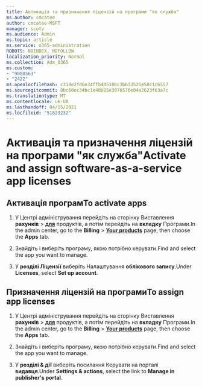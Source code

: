 ```yaml
---
title: Активація та призначення ліцензій на програми "як служба"
ms.author: cmcatee
author: cmcatee-MSFT
manager: scotv
ms.audience: Admin
ms.topic: article
ms.service: o365-administration
ROBOTS: NOINDEX, NOFOLLOW
localization_priority: Normal
ms.collection: Adm_O365
ms.custom:
- "9000563"
- "2422"
ms.openlocfilehash: c31de2fd6e34ffb4d510bc3bb33525e58c1c6557
ms.sourcegitcommit: 8bc60ec34bc1e40685e3976576e04a2623f63a7c
ms.translationtype: MT
ms.contentlocale: uk-UA
ms.lasthandoff: 04/15/2021
ms.locfileid: "51823232"
---
```

# <a name="activate-and-assign-software-as-a-service-app-licenses"></a><span data-ttu-id="6a75d-102">Активація та призначення ліцензій на програми "як служба"</span><span class="sxs-lookup"><span data-stu-id="6a75d-102">Activate and assign software-as-a-service app licenses</span></span> 

## <a name="to-activate-apps"></a><span data-ttu-id="6a75d-103">Активація програм</span><span class="sxs-lookup"><span data-stu-id="6a75d-103">To activate apps</span></span>

1. <span data-ttu-id="6a75d-104">У Центрі адміністрування перейдіть на сторінку Виставлення **рахунків**  >  **[для](https://go.microsoft.com/fwlink/p/?linkid=842054)** продуктів, а потім перейдіть на **вкладку** Програми.</span><span class="sxs-lookup"><span data-stu-id="6a75d-104">In the admin center, go to the **Billing** > **[Your products](https://go.microsoft.com/fwlink/p/?linkid=842054)** page, then choose the **Apps** tab.</span></span>

2. <span data-ttu-id="6a75d-105">Знайдіть і виберіть програму, якою потрібно керувати.</span><span class="sxs-lookup"><span data-stu-id="6a75d-105">Find and select the app you want to manage.</span></span>

3. <span data-ttu-id="6a75d-106">У **розділі Ліцензії** виберіть Налаштування **облікового запису**.</span><span class="sxs-lookup"><span data-stu-id="6a75d-106">Under **Licenses**, select **Set up account**.</span></span>  

## <a name="to-assign-app-licenses"></a><span data-ttu-id="6a75d-107">Призначення ліцензій на програми</span><span class="sxs-lookup"><span data-stu-id="6a75d-107">To assign app licenses</span></span>

1. <span data-ttu-id="6a75d-108">У Центрі адміністрування перейдіть на сторінку Виставлення **рахунків**  >  **[для](https://go.microsoft.com/fwlink/p/?linkid=842054)** продуктів, а потім перейдіть на **вкладку** Програми.</span><span class="sxs-lookup"><span data-stu-id="6a75d-108">In the admin center, go to the **Billing** > **[Your products](https://go.microsoft.com/fwlink/p/?linkid=842054)** page, then choose the **Apps** tab.</span></span>

2. <span data-ttu-id="6a75d-109">Знайдіть і виберіть програму, якою потрібно керувати.</span><span class="sxs-lookup"><span data-stu-id="6a75d-109">Find and select the app you want to manage.</span></span>  

3. <span data-ttu-id="6a75d-110">У **розділі & дії** виберіть посилання Керувати на порталі **видавця**.</span><span class="sxs-lookup"><span data-stu-id="6a75d-110">Under **Settings & actions**, select the link to **Manage in publisher's portal**.</span></span>